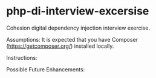 # php-di-interview-excersise
Cohesion digital dependency injection interview exercise.

Assumptions:
It is expected that you have Composer (https://getcomposer.org/) installed locally.

Instructions:


Possible Future Enhancements:
